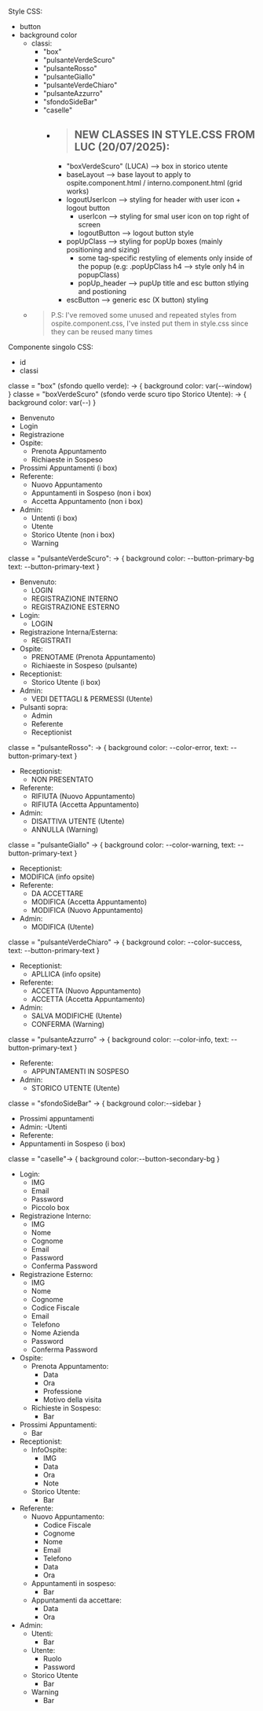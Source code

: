 Style CSS:

- button
- background color
    - classi:
        - "box"
        - "pulsanteVerdeScuro"
        - "pulsanteRosso"
        - "pulsanteGiallo"
        - "pulsanteVerdeChiaro"
        - "pulsanteAzzurro"
        - "sfondoSideBar"
        - "caselle"
            - > NEW CLASSES IN STYLE.CSS FROM LUC (20/07/2025):
              > -
                - "boxVerdeScuro" (LUCA) --> box in storico utente
                - baseLayout --> base layout to apply to ospite.component.html / interno.component.html (grid works)
                - logoutUserIcon --> styling for header with user icon + logout button
                    - userIcon --> styling for smal user icon on top right of screen
                    - logoutButton --> logout button style
                - popUpClass --> styling for popUp boxes (mainly positioning and sizing)
                    - some tag-specific restyling of elements only inside of the popup (e.g: .popUpClass h4 --> style
                      only h4 in popupClass)
                    - popUp_header --> pupUp title and esc button stlying and postioning
                - escButton --> generic esc (X button) styling
    - > P.S: I've removed some unused and repeated styles from ospite.component.css, I've insted put them in style.css
      since they can be reused many times

Componente singolo CSS:

- id
- classi

classe = "box" (sfondo quello verde): ->
{
background color: var(--window)
}
classe = "boxVerdeScuro" (sfondo verde scuro tipo Storico Utente): ->
{
background color: var(--)
}

- Benvenuto
- Login
- Registrazione
- Ospite:
    - Prenota Appuntamento
    - Richiaeste in Sospeso
- Prossimi Appuntamenti (i box)
- Referente:
    - Nuovo Appuntamento
    - Appuntamenti in Sospeso (non i box)
    - Accetta Appuntamento (non i box)
- Admin:
    - Untenti (i box)
    - Utente
    - Storico Utente (non i box)
    - Warning

classe = "pulsanteVerdeScuro": ->
{
background color: --button-primary-bg
text: --button-primary-text
}

- Benvenuto:
    - LOGIN
    - REGISTRAZIONE INTERNO
    - REGISTRAZIONE ESTERNO
- Login:
    - LOGIN
- Registrazione Interna/Esterna:
    - REGISTRATI
- Ospite:
    - PRENOTAME (Prenota Appuntamento)
    - Richiaeste in Sospeso (pulsante)
- Receptionist:
    - Storico Utente (i box)
- Admin:
    - VEDI DETTAGLI & PERMESSI (Utente)
- Pulsanti sopra:
    - Admin
    - Referente
    - Receptionist

classe = "pulsanteRosso": ->
{
background color: --color-error,
text: --button-primary-text
}

- Receptionist:
    - NON PRESENTATO
- Referente:
    - RIFIUTA (Nuovo Appuntamento)
    - RIFIUTA (Accetta Appuntamento)
- Admin:
    - DISATTIVA UTENTE (Utente)
    - ANNULLA (Warning)

classe = "pulsanteGiallo" ->
{
background color: --color-warning,
text: --button-primary-text
}

- Receptionist:
- MODIFICA (info opsite)
- Referente:
    - DA ACCETTARE
    - MODIFICA (Accetta Appuntamento)
    - MODIFICA (Nuovo Appuntamento)
- Admin:
    - MODIFICA (Utente)

classe = "pulsanteVerdeChiaro" ->
{
background color: --color-success,
text: --button-primary-text
}

- Receptionist:
    - APLLICA (info opsite)
- Referente:
    - ACCETTA (Nuovo Appuntamento)
    - ACCETTA (Accetta Appuntamento)
- Admin:
    - SALVA MODIFICHE (Utente)
    - CONFERMA (Warning)

classe = "pulsanteAzzurro" ->
{
background color: --color-info,
text: --button-primary-text
}

- Referente:
    - APPUNTAMENTI IN SOSPESO
- Admin:
    - STORICO UTENTE (Utente)

classe = "sfondoSideBar" ->
{
background color:--sidebar
}

- Prossimi appuntamenti
- Admin:
  -Utenti
- Referente:
- Appuntamenti in Sospeso (i box)

classe = "caselle"->
{
background color:--button-secondary-bg
}

- Login:
    - IMG
    - Email
    - Password
    - Piccolo box
- Registrazione Interno:
    - IMG
    - Nome
    - Cognome
    - Email
    - Password
    - Conferma Password
- Registrazione Esterno:
    - IMG
    - Nome
    - Cognome
    - Codice Fiscale
    - Email
    - Telefono
    - Nome Azienda
    - Password
    - Conferma Password
- Ospite:
    - Prenota Appuntamento:
        - Data
        - Ora
        - Professione
        - Motivo della visita
    - Richieste in Sospeso:
        - Bar
- Prossimi Appuntamenti:
    - Bar
- Receptionist:
    - InfoOspite:
        - IMG
        - Data
        - Ora
        - Note
    - Storico Utente:
        - Bar
- Referente:
    - Nuovo Appuntamento:
        - Codice Fiscale
        - Cognome
        - Nome
        - Email
        - Telefono
        - Data
        - Ora
    - Appuntamenti in sospeso:
        - Bar
    - Appuntamenti da accettare:
        - Data
        - Ora
- Admin:
    - Utenti:
        - Bar
    - Utente:
        - Ruolo
        - Password
    - Storico Utente
        - Bar
    - Warning
        - Bar
    


